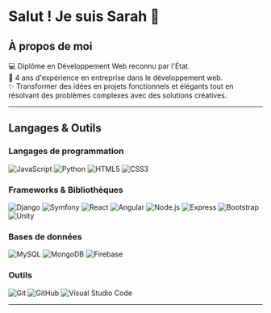 # Salut ! Je suis Sarah 👋

## À propos de moi

💻 Diplôme en Développement Web reconnu par l'État.  
🌱 4 ans d'expérience en entreprise dans le développement web.  
✨ Transformer des idées en projets fonctionnels et élégants tout en résolvant des problèmes complexes avec des solutions créatives.

---

## Langages & Outils  
### Langages de programmation  
![JavaScript](https://img.shields.io/badge/JavaScript-F7DF1E?style=for-the-badge&logo=javascript&logoColor=black) ![Python](https://img.shields.io/badge/Python-3776AB?style=for-the-badge&logo=python&logoColor=white) ![HTML5](https://img.shields.io/badge/HTML5-E34F26?style=for-the-badge&logo=html5&logoColor=white) ![CSS3](https://img.shields.io/badge/CSS3-1572B6?style=for-the-badge&logo=css3&logoColor=white)

### Frameworks & Bibliothèques  
![Django](https://img.shields.io/badge/Django-092E20?style=for-the-badge&logo=django&logoColor=white) ![Symfony](https://img.shields.io/badge/Symfony-000000?style=for-the-badge&logo=symfony&logoColor=white) ![React](https://img.shields.io/badge/React-61DAFB?style=for-the-badge&logo=react&logoColor=black) ![Angular](https://img.shields.io/badge/Angular-DD0031?style=for-the-badge&logo=angular&logoColor=white) ![Node.js](https://img.shields.io/badge/Node.js-339933?style=for-the-badge&logo=node-dot-js&logoColor=white) ![Express](https://img.shields.io/badge/Express-000000?style=for-the-badge&logo=express&logoColor=white) ![Bootstrap](https://img.shields.io/badge/Bootstrap-7952B3?style=for-the-badge&logo=bootstrap&logoColor=white) ![Unity](https://img.shields.io/badge/Unity-000000?style=for-the-badge&logo=unity&logoColor=white)

### Bases de données  
![MySQL](https://img.shields.io/badge/MySQL-4479A1?style=for-the-badge&logo=mysql&logoColor=white) ![MongoDB](https://img.shields.io/badge/MongoDB-4EA94B?style=for-the-badge&logo=mongodb&logoColor=white)
![Firebase](https://img.shields.io/badge/Firebase-FFCA28?style=for-the-badge&logo=firebase&logoColor=white)
### Outils  
![Git](https://img.shields.io/badge/Git-F05032?style=for-the-badge&logo=git&logoColor=white) ![GitHub](https://img.shields.io/badge/GitHub-181717?style=for-the-badge&logo=github&logoColor=white) ![Visual Studio Code](https://img.shields.io/badge/VS%20Code-007ACC?style=for-the-badge&logo=visual-studio-code&logoColor=white)

---

